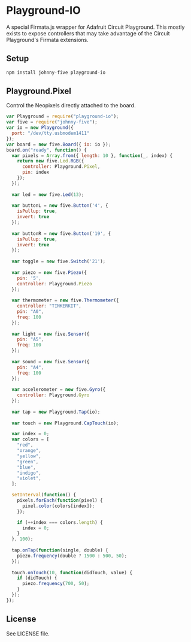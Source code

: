 # Playground-IO

A special Firmata.js wrapper for Adafruit Circuit Playground. This mostly exists to expose controllers that may take advantage of the Circuit Playground's Firmata extensions. 

## Setup

```js
npm install johnny-five playground-io
```

## Playground.Pixel

Control the Neopixels directly attached to the board. 

```js
var Playground = require("playground-io");
var five = require("johnny-five");
var io = new Playground({
  port: "/dev/tty.usbmodem1411"
});
var board = new five.Board({ io: io });
board.on("ready", function() {
  var pixels = Array.from({ length: 10 }, function(_, index) {
    return new five.Led.RGB({
      controller: Playground.Pixel,
      pin: index
    });
  }); 
  
  var led = new five.Led(13); 
  
  var buttonL = new five.Button('4', {
    isPullup: true,
    invert: true
  }); 
  
  var buttonR = new five.Button('19', {
    isPullup: true,
    invert: true
  }); 
  
  var toggle = new five.Switch('21'); 
  
  var piezo = new five.Piezo({
    pin: '5',
    controller: Playground.Piezo
  }); 
  
  var thermometer = new five.Thermometer({
    controller: "TINKERKIT",
    pin: "A0",
    freq: 100
  }); 
  
  var light = new five.Sensor({
    pin: "A5",
    freq: 100
  }); 
  
  var sound = new five.Sensor({
    pin: "A4",
    freq: 100
  }); 
  
  var accelerometer = new five.Gyro({
    controller: Playground.Gyro
  }); 
  
  var tap = new Playground.Tap(io); 
  
  var touch = new Playground.CapTouch(io);

  var index = 0;
  var colors = [
    "red",
    "orange",
    "yellow",
    "green",
    "blue",
    "indigo",
    "violet",
  ];

  setInterval(function() {
    pixels.forEach(function(pixel) {
      pixel.color(colors[index]);
    });

    if (++index === colors.length) {
      index = 0;
    }
  }, 100);
  
  tap.onTap(function(single, double) {
    piezo.frequency(double ? 1500 : 500, 50);
  });
  
  touch.onTouch(10, function(didTouch, value) {
    if (didTouch) {
      piezo.frequency(700, 50);
    }
  });
});
```


## License

See LICENSE file.
